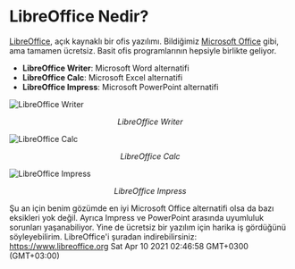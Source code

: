 # LibreOffice Nedir?
[LibreOffice](https://www.libreoffice.org/), açık kaynaklı bir ofis yazılımı. Bildiğimiz [Microsoft Office](https://www.office.com/) gibi, ama tamamen ücretsiz. Basit ofis programlarının hepsiyle birlikte geliyor.

- **LibreOffice Writer**: Microsoft Word alternatifi
- **LibreOffice Calc**: Microsoft Excel alternatifi
- **LibreOffice Impress**: Microsoft PowerPoint alternatifi

![](http://localhost:2057/assets/images/libreoffice-writer.png "LibreOffice Writer")
<center><i>LibreOffice Writer</i></center>

![](http://localhost:2057/assets/images/libreoffice-calc.png "LibreOffice Calc")
<center><i>LibreOffice Calc</i></center>

![](http://localhost:2057/assets/images/libreoffice-impress.png "LibreOffice Impress")
<center><i>LibreOffice Impress</i></center>

Şu an için benim gözümde en iyi Microsoft Office alternatifi olsa da bazı eksikleri yok değil. Ayrıca Impress ve PowerPoint arasında uyumluluk sorunları yaşanabiliyor. Yine de ücretsiz bir yazılım için harika iş gördüğünü söyleyebilirim. LibreOffice'i şuradan indirebilirsiniz: https://www.libreoffice.org
Sat Apr 10 2021 02:46:58 GMT+0300 (GMT+03:00)